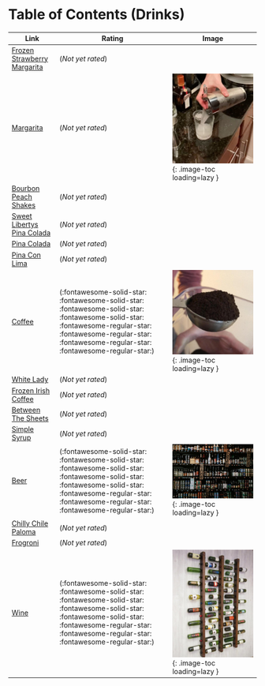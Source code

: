 # Table of Contents (Drinks)

| Link | Rating | Image |
| -- | -- | -- |
| [Frozen Strawberry Margarita](../frozen_strawberry_margarita) | (*Not yet rated*) | <!-- TODO: Capture image --> |
| [Margarita](../margarita) | (*Not yet rated*) | ![margarita.jpg](./margarita.jpg){: .image-toc loading=lazy } |
| [Bourbon Peach Shakes](../bourbon_peach_shakes) | (*Not yet rated*) | <!-- TODO: Capture image --> |
| [Sweet Libertys Pina Colada](../sweet_libertys_pina_colada) | (*Not yet rated*) | <!-- TODO: Capture image --> |
| [Pina Colada](../pina_colada) | (*Not yet rated*) | <!-- TODO: Capture image --> |
| [Pina Con Lima](../pina_con_lima) | (*Not yet rated*) | <!-- TODO: Capture image --> |
| [Coffee](../coffee) | (:fontawesome-solid-star: :fontawesome-solid-star: :fontawesome-solid-star: :fontawesome-solid-star: :fontawesome-regular-star: :fontawesome-regular-star: :fontawesome-regular-star: :fontawesome-regular-star:) | ![coffee.jpeg](./coffee.jpeg){: .image-toc loading=lazy } |
| [White Lady](../white_lady) | (*Not yet rated*) | <!-- TODO: Capture image --> |
| [Frozen Irish Coffee](../frozen_irish_coffee) | (*Not yet rated*) | <!-- TODO: Capture image --> |
| [Between The Sheets](../between_the_sheets) | (*Not yet rated*) | <!-- TODO: Capture image --> |
| [Simple Syrup](../simple_syrup) | (*Not yet rated*) | <!-- TODO: Capture image --> |
| [Beer](../beer) | (:fontawesome-solid-star: :fontawesome-solid-star: :fontawesome-solid-star: :fontawesome-solid-star: :fontawesome-solid-star: :fontawesome-regular-star: :fontawesome-regular-star: :fontawesome-regular-star:) | ![beer.jpg](./beer.jpg){: .image-toc loading=lazy } |
| [Chilly Chile Paloma](../chilly_chile_paloma) | (*Not yet rated*) | <!-- TODO: Capture image --> |
| [Frogroni](../frogroni) | (*Not yet rated*) | <!-- TODO: Capture image --> |
| [Wine](../wine) | (:fontawesome-solid-star: :fontawesome-solid-star: :fontawesome-solid-star: :fontawesome-solid-star: :fontawesome-solid-star: :fontawesome-regular-star: :fontawesome-regular-star: :fontawesome-regular-star:) | ![wine.jpg](./wine.jpg){: .image-toc loading=lazy } |